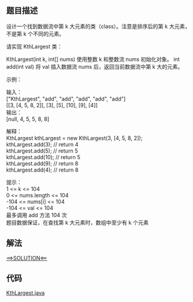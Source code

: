 ## 题目描述
设计一个找到数据流中第 k 大元素的类（class）。注意是排序后的第 k 大元素，不是第 k 个不同的元素。

请实现 KthLargest 类：

KthLargest(int k, int[] nums) 使用整数 k 和整数流 nums 初始化对象。
int add(int val) 将 val 插入数据流 nums 后，返回当前数据流中第 k 大的元素。
 

示例：

输入：
<br>["KthLargest", "add", "add", "add", "add", "add"]
<br>[[3, [4, 5, 8, 2]], [3], [5], [10], [9], [4]]
<br>输出：
<br>[null, 4, 5, 5, 8, 8]

解释：
<br>KthLargest kthLargest = new KthLargest(3, [4, 5, 8, 2]);
<br>kthLargest.add(3);   // return 4
<br>kthLargest.add(5);   // return 5
<br>kthLargest.add(10);  // return 5
<br>kthLargest.add(9);   // return 8
<br>kthLargest.add(4);   // return 8
 

提示：
<br>1 <= k <= 104
<br>0 <= nums.length <= 104
<br>-104 <= nums[i] <= 104
<br>-104 <= val <= 104
<br>最多调用 add 方法 104 次
<br>题目数据保证，在查找第 k 大元素时，数组中至少有 k 个元素

## 解法
[==>SOLUTION<==](https://leetcode-cn.com/problems/kth-largest-element-in-a-stream/solution/shu-ju-liu-zhong-de-di-k-da-yuan-su-by-l-woz8/)
## 代码
[KthLargest.java](https://github.com/Marshal1996/LeetCode-Java/blob/master/src/priorityqueue/KthLargest.java)


